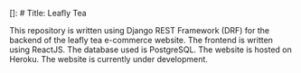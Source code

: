 []: # Title: Leafly Tea

This repository is written using Django REST Framework (DRF) for the backend of the leafly tea e-commerce website. The frontend is written using ReactJS. The database used is PostgreSQL. The website is hosted on Heroku. The website is currently under development.
